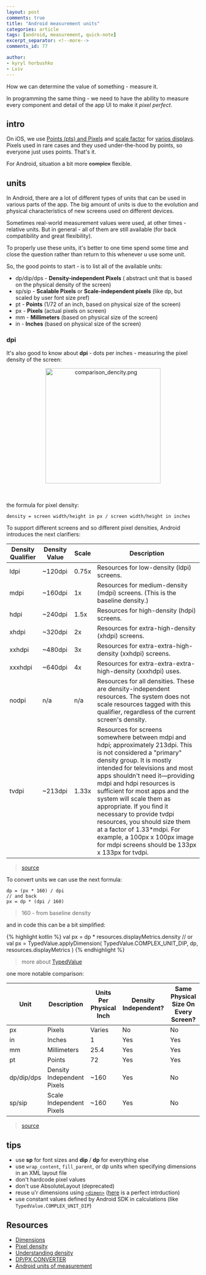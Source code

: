 ```yaml
---
layout: post
comments: true
title: "Android measurement units"
categories: article
tags: [android, measurement, quick-note]
excerpt_separator: <!--more-->
comments_id: 77

author:
- kyryl horbushko
- Lviv
---
```


How we can determine the value of something - measure it. 

In programming the same thing - we need to have the ability to measure every component and detail of the app UI to make it *pixel perfect*. 
<!--more-->

## intro

On iOS, we use [Points (pts) and Pixels](https://developer.apple.com/library/ios/documentation/2ddrawing/conceptual/drawingprintingios/GraphicsDrawingOverview/GraphicsDrawingOverview.html#//apple_ref/doc/uid/TP40010156-CH14-SW7) and [scale factor](https://developer.apple.com/documentation/uikit/uiscreen/1617836-scale) for [varios displays](https://developer.apple.com/library/archive/documentation/DeviceInformation/Reference/iOSDeviceCompatibility/Displays/Displays.html). Pixels used in rare cases and they used under-the-hood by points, so everyone just uses points. That's it. 

For Android, situation a bit more <s>complex</s> flexible.

## units

In Android, there are a lot of different types of units that can be used in various parts of the app. The big amount of units is due to the evolution and physical characteristics of new screens used on different devices. 

Sometimes real-world measurement values were used, at other times - relative units. But in general - all of them are still available (for back compatibility and great flexibility).

To properly use these units, it's better to one time spend some time and close the question rather than return to this whenever u use some unit.

So, the good points to start - is to list all of the available units:

* dp/dip/dps - **Density-independent Pixels** ( abstract unit that is based on the physical density of the screen)
* sp/sip - **Scalable Pixels** or **Scale-independent pixels** (like dp, but scaled by user font size pref)
* pt - **Points** (1/72 of an inch, based on physical size of the screen)
* px - **Pixels** (actual pixels on screen)
* mm - **Millimeters** (based on physical size of the screen)
* in - **Inches** (based on physical size of the screen)

### dpi

It's also good to know about **dpi** - dots per inches - measuring the pixel density of the screen:

<div style="text-align:center">
<a href="{{site.baseurl}}/assets/posts/images/2022-04-20-android-measurement-units/comparison_dencity.png">
<img src="{{site.baseurl}}/assets/posts/images/2022-04-20-android-measurement-units/comparison_dencity.png" alt="comparison_dencity.png" width="300"/>
</a>
</div>
<br>
<br>

the formula for pixel density:

```
density = screen width/height in px / screen width/height in inches
```

To support different screens and so different pixel densities, Android introduces the next clarifiers:

| Density Qualifier | Density Value | Scale | Description |
|---|---|---|---|
| ldpi | ~120dpi | 0.75x | Resources for low-density (ldpi) screens. |
| mdpi | ~160dpi | 1x | Resources for medium-density (mdpi) screens. (This is the baseline density.) |
| hdpi | ~240dpi | 1.5x | Resources for high-density (hdpi) screens. |
| xhdpi | ~320dpi | 2x | Resources for extra-high-density (xhdpi) screens. |
| xxhdpi | ~480dpi | 3x | Resources for extra-extra-high-density (xxhdpi) screens. |
| xxxhdpi | ~640dpi | 4x | Resources for extra-extra-extra-high-density (xxxhdpi) uses. |
| nodpi | n/a | n/a | Resources for all densities. These are density-independent resources. The system does not scale resources tagged with this qualifier, regardless of the current screen's density. |
| tvdpi | ~213dpi | 1.33x | Resources for screens somewhere between mdpi and hdpi; approximately 213dpi. This is not considered a "primary" density group. It is mostly intended for televisions and most apps shouldn't need it—providing mdpi and hdpi resources is sufficient for most apps and the system will scale them as appropriate. If you find it necessary to provide tvdpi resources, you should size them at a factor of 1.33*mdpi. For example, a 100px x 100px image for mdpi screens should be 133px x 133px for tvdpi. |

> [source](https://material.io/blog/device-metrics)

To convert units we can use the next formula:

```
dp = (px * 160) / dpi
// and back
px = dp * (dpi / 160)
```

> 160 - from baseline density

and in code this can be a bit simplified:

{% highlight kotlin %}
val px = dp * resources.displayMetrics.density
// or
val px = TypedValue.applyDimension(
	TypedValue.COMPLEX_UNIT_DIP,
	dp,
	resources.displayMetrics
  )
{% endhighlight %}

> more about [TypedValue](https://developer.android.com/reference/android/util/TypedValue#applyDimension(int,%20float,%20android.util.DisplayMetrics))

one more notable comparison:

| Unit | Description | Units Per Physical Inch | Density Independent? | Same Physical Size On Every Screen? |
|---|---|---|---|---|
| px | Pixels | Varies | No | No |
| in | Inches | 1 | Yes | Yes |
| mm | Millimeters | 25.4 | Yes | Yes |
| pt | Points | 72 | Yes | Yes |
| dp/dip/dps | Density Independent Pixels | ~160 | Yes | No |
| sp/sip | Scale Independent Pixels | ~160 | Yes | No |

> [source](https://stackoverflow.com/a/2025541) 

## tips

* use **sp** for font sizes and **dip** / **dp** for everything else
* use `wrap_content`, `fill_parent`, or dp units when specifying dimensions in an XML layout file
* don't hardcode pixel values
* don't use AbsoluteLayout (deprecated)
* reuse u'r dimensions using [`<dimen>`](https://developer.android.com/guide/topics/resources/more-resources) ([here](https://stackoverflow.com/a/47321385) is a perfect intrduction)
* use constant values defined by Android SDK in calculations (like `TypedValue.COMPLEX_UNIT_DIP`)

## Resources

* [Dimensions](https://developer.android.com/guide/topics/resources/more-resources.html#Dimension)
* [Pixel density](https://material.io/design/layout/pixel-density.html#pixel-density-on-the-web)
* [Understanding density](https://blog.mindorks.com/understanding-density-independent-pixel-sp-dp-dip-in-android)
* [DP/PX CONVERTER](https://www.pixplicity.com/dp-px-converter)
* [Android units of measurement](https://www.mysamplecode.com/2011/06/android-units-of-measurements.html)